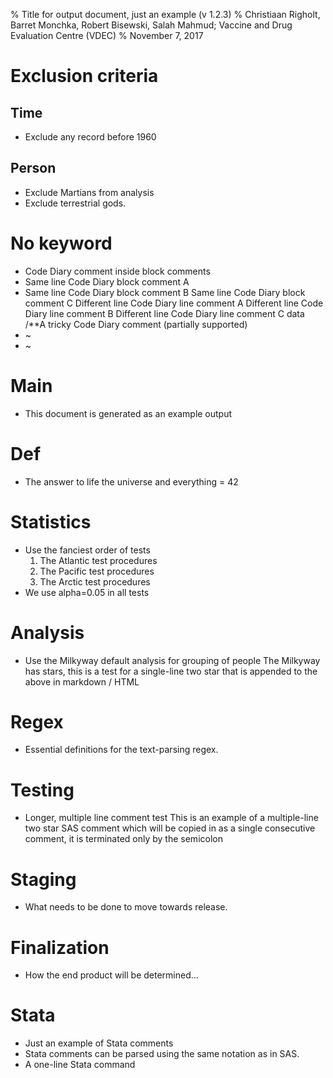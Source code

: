 % Title for output document, just an example (v 1.2.3)
% Christiaan Righolt, Barret Monchka, Robert Bisewski, Salah Mahmud; Vaccine and Drug Evaluation Centre (VDEC)
% November 7, 2017

# Exclusion criteria

## Time
* Exclude any record before 1960

## Person
* Exclude Martians from analysis
* Exclude terrestrial gods.

# No keyword
* Code Diary comment inside block comments
* Same line Code Diary block comment A
* Same line Code Diary block comment B
  Same line Code Diary block comment C
  Different line Code Diary line comment A
  Different line Code Diary line comment B
  Different line Code Diary line comment C
  data /**A tricky Code Diary
  comment (partially supported)
* ~
* ~

# Main
* This document is generated as an example output

# Def
* The answer to life the universe and everything = 42

# Statistics
* Use the fanciest order of tests
  1. The Atlantic test procedures
  2. The Pacific test procedures
  3. The Arctic test procedures
* We use alpha=0.05 in all tests

# Analysis
* Use the Milkyway default analysis for grouping of people
  The Milkyway has stars, this is a test for a single-line two star that is appended to the above in markdown / HTML

# Regex
* Essential definitions for the text-parsing regex.

# Testing
* Longer, multiple line comment test
  This is an example of a multiple-line two star SAS comment which will
  be copied in as a single consecutive comment, it is terminated only
  by the semicolon

# Staging
* What needs to be done to move towards release.

# Finalization
* How the end product will be determined...

# Stata
* Just an example of Stata comments
* Stata comments can be parsed
  using the same notation as in SAS.
* A one-line Stata command
